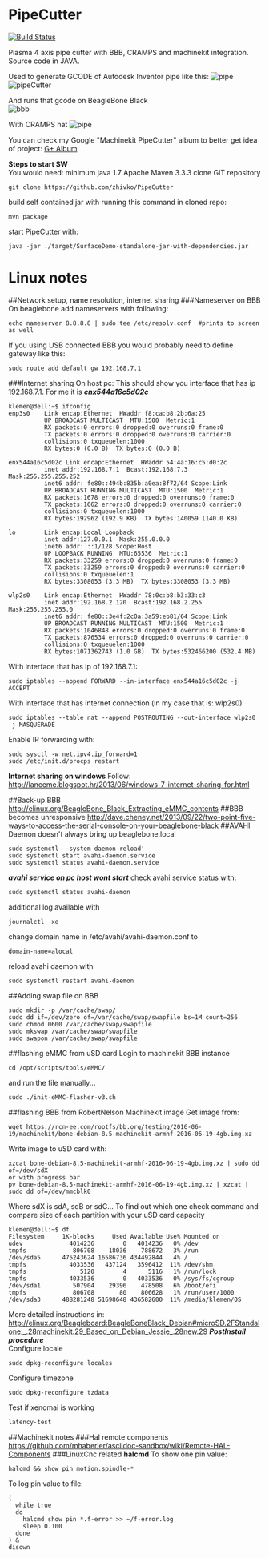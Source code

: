 # PipeCutter
[![Build Status](https://travis-ci.org/zhivko/PipeCutter.svg?branch=master)](https://travis-ci.org/zhivko/PipeCutter)

Plasma 4 axis pipe cutter with BBB, CRAMPS and machinekit integration. Source code in JAVA.

Used to generate GCODE of Autodesk Inventor pipe like this:
![pipe](https://raw.githubusercontent.com/zhivko/PipeCutter/master/screenshots/pipe.png)
![pipeCutter](https://raw.githubusercontent.com/zhivko/PipeCutter/master/screenshots/PipeCutter.gif)  

And runs that gcode on BeagleBone Black  
![bbb](https://raw.githubusercontent.com/zhivko/PipeCutter/master/screenshots/REV_A5A.jpg)

With CRAMPS hat
![pipe](https://raw.githubusercontent.com/zhivko/PipeCutter/master/screenshots/cramps.jpg)

You can check my Google "Machinekit PipeCutter" album to better get idea of project:
[G+ Album](https://goo.gl/photos/4A623DBE1DQRwYfcA "Google+ Album")

**Steps to start SW**  
You would need:
minimum java 1.7
Apache Maven 3.3.3
clone GIT repository
```
git clone https://github.com/zhivko/PipeCutter
```
build self contained jar with running this command in cloned repo:
```
mvn package
```
start PipeCutter with:
```
java -jar ./target/SurfaceDemo-standalone-jar-with-dependencies.jar
```

# Linux notes
##Network setup, name resolution, internet sharing
###Nameserver on BBB
On beaglebone add nameservers with following:
```
echo nameserver 8.8.8.8 | sudo tee /etc/resolv.conf  #prints to screen as well
```
If you using USB connected BBB you would probably need to define gateway like this:
```
sudo route add default gw 192.168.7.1
```

###Internet sharing
On host pc:
This should show you interface that has ip 192.168.7.1. For me it is ***enx544a16c5d02c***
```
klemen@dell:~$ ifconfig
enp3s0    Link encap:Ethernet  HWaddr f8:ca:b8:2b:6a:25  
          UP BROADCAST MULTICAST  MTU:1500  Metric:1
          RX packets:0 errors:0 dropped:0 overruns:0 frame:0
          TX packets:0 errors:0 dropped:0 overruns:0 carrier:0
          collisions:0 txqueuelen:1000 
          RX bytes:0 (0.0 B)  TX bytes:0 (0.0 B)

enx544a16c5d02c Link encap:Ethernet  HWaddr 54:4a:16:c5:d0:2c  
          inet addr:192.168.7.1  Bcast:192.168.7.3  Mask:255.255.255.252
          inet6 addr: fe80::494b:835b:a0ea:8f72/64 Scope:Link
          UP BROADCAST RUNNING MULTICAST  MTU:1500  Metric:1
          RX packets:1678 errors:0 dropped:0 overruns:0 frame:0
          TX packets:1662 errors:0 dropped:0 overruns:0 carrier:0
          collisions:0 txqueuelen:1000 
          RX bytes:192962 (192.9 KB)  TX bytes:140059 (140.0 KB)

lo        Link encap:Local Loopback  
          inet addr:127.0.0.1  Mask:255.0.0.0
          inet6 addr: ::1/128 Scope:Host
          UP LOOPBACK RUNNING  MTU:65536  Metric:1
          RX packets:33259 errors:0 dropped:0 overruns:0 frame:0
          TX packets:33259 errors:0 dropped:0 overruns:0 carrier:0
          collisions:0 txqueuelen:1 
          RX bytes:3308053 (3.3 MB)  TX bytes:3308053 (3.3 MB)

wlp2s0    Link encap:Ethernet  HWaddr 78:0c:b8:b3:33:c3  
          inet addr:192.168.2.120  Bcast:192.168.2.255  Mask:255.255.255.0
          inet6 addr: fe80::3e4f:2c0a:3a59:eb81/64 Scope:Link
          UP BROADCAST RUNNING MULTICAST  MTU:1500  Metric:1
          RX packets:1046848 errors:0 dropped:0 overruns:0 frame:0
          TX packets:876534 errors:0 dropped:0 overruns:0 carrier:0
          collisions:0 txqueuelen:1000 
          RX bytes:1071362743 (1.0 GB)  TX bytes:532466200 (532.4 MB)
```      
With interface that has ip of 192.168.7.1:
```
sudo iptables --append FORWARD --in-interface enx544a16c5d02c -j ACCEPT
```
With interface that has internet connection (in my case that is: wlp2s0)
```
sudo iptables --table nat --append POSTROUTING --out-interface wlp2s0 -j MASQUERADE
```
Enable IP forwarding with:
```
sudo sysctl -w net.ipv4.ip_forward=1
sudo /etc/init.d/procps restart
```

**Internet sharing on windows**
Follow: http://lanceme.blogspot.hr/2013/06/windows-7-internet-sharing-for.html

##Back-up BBB
http://elinux.org/BeagleBone_Black_Extracting_eMMC_contents
##BBB becomes unresponsive
http://dave.cheney.net/2013/09/22/two-point-five-ways-to-access-the-serial-console-on-your-beaglebone-black
##AVAHI Daemon doesn't always bring up beaglebone.local
```
sudo systemctl --system daemon-reload'
sudo systemctl start avahi-daemon.service
sudo systemctl status avahi-daemon.service
```
***avahi service on pc host wont start***
check avahi service status with:
```
sudo systemctl status avahi-daemon
```
additional log available with
```
journalctl -xe
```
change domain name in /etc/avahi/avahi-daemon.conf to
```
domain-name=alocal
```
reload avahi daemon with
```
sudo systemctl restart avahi-daemon
```

##Adding swap file on BBB
```
sudo mkdir -p /var/cache/swap/
sudo dd if=/dev/zero of=/var/cache/swap/swapfile bs=1M count=256
sudo chmod 0600 /var/cache/swap/swapfile
sudo mkswap /var/cache/swap/swapfile
sudo swapon /var/cache/swap/swapfile
```
##flashing eMMC from uSD card
Login to machinekit BBB instance
```
cd /opt/scripts/tools/eMMC/
```
and run the file manually...  
```
sudo ./init-eMMC-flasher-v3.sh
```
##flashing BBB from RobertNelson Machinekit image
Get image from:  
```
wget https://rcn-ee.com/rootfs/bb.org/testing/2016-06-19/machinekit/bone-debian-8.5-machinekit-armhf-2016-06-19-4gb.img.xz
```
Write image to uSD card with:  
```
xzcat bone-debian-8.5-machinekit-armhf-2016-06-19-4gb.img.xz | sudo dd of=/dev/sdX
or with progress bar
pv bone-debian-8.5-machinekit-armhf-2016-06-19-4gb.img.xz | xzcat | sudo dd of=/dev/mmcblk0
```
Where sdX is sdA, sdB or sdC...
To find out which one check command and compare size of each partition with your uSD card capacity
```
klemen@dell:~$ df
Filesystem     1K-blocks     Used Available Use% Mounted on
udev             4014236        0   4014236   0% /dev
tmpfs             806708    18036    788672   3% /run
/dev/sda5      475243624 16586736 434492844   4% /
tmpfs            4033536   437124   3596412  11% /dev/shm
tmpfs               5120        4      5116   1% /run/lock
tmpfs            4033536        0   4033536   0% /sys/fs/cgroup
/dev/sda1         507904    29396    478508   6% /boot/efi
tmpfs             806708       80    806628   1% /run/user/1000
/dev/sda3      488281248 51698648 436582600  11% /media/klemen/OS

```
More detailed instructions in:
http://elinux.org/Beagleboard:BeagleBoneBlack_Debian#microSD.2FStandalone:_.28machinekit.29_Based_on_Debian_Jessie_.28new.29
***PostInstall procedure***  
Configure locale
```
sudo dpkg-reconfigure locales
```
Configure timezone
```
sudo dpkg-reconfigure tzdata
```
Test if xenomai is working
```
latency-test
```

##Machinekit notes
###Hal remote components
https://github.com/mhaberler/asciidoc-sandbox/wiki/Remote-HAL-Components
###LinuxCnc related
**halcmd**
To show one pin value:
```
halcmd && show pin motion.spindle-*
```
To log pin value to file:
```
(
  while true
  do
    halcmd show pin *.f-error >> ~/f-error.log
    sleep 0.100
  done
) &
disown
```
